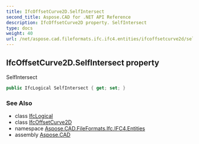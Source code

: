 ```yaml
---
title: IfcOffsetCurve2D.SelfIntersect
second_title: Aspose.CAD for .NET API Reference
description: IfcOffsetCurve2D property. SelfIntersect
type: docs
weight: 40
url: /net/aspose.cad.fileformats.ifc.ifc4.entities/ifcoffsetcurve2d/selfintersect/
---
```

## IfcOffsetCurve2D.SelfIntersect property

SelfIntersect

```csharp
public IfcLogical SelfIntersect { get; set; }
```

### See Also

* class [IfcLogical](../../../aspose.cad.fileformats.ifc.ifc4.types/ifclogical/)
* class [IfcOffsetCurve2D](../)
* namespace [Aspose.CAD.FileFormats.Ifc.IFC4.Entities](../../ifcoffsetcurve2d/)
* assembly [Aspose.CAD](../../../)


